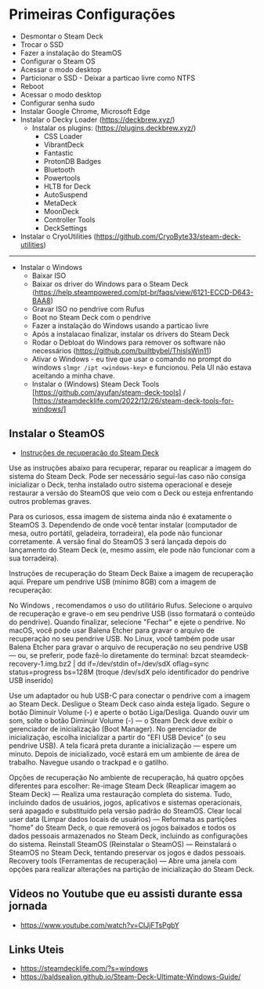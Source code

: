 # Primeiras Configurações

- Desmontar o Steam Deck
- Trocar o SSD
- Fazer a instalação do SteamOS
- Configurar o Steam OS
- Acessar o modo desktop
- Particionar o SSD - Deixar a particao livre como NTFS
- Reboot
- Acessar o modo desktop
- Configurar senha sudo
- Instalar Google Chrome, Microsoft Edge
- Instalar o Decky Loader (https://deckbrew.xyz/)
  - Instalar os plugins: (https://plugins.deckbrew.xyz/)
    - CSS Loader
    - VibrantDeck
    - Fantastic
    - ProtonDB Badges
    - Bluetooth
    - Powertools
    - HLTB for Deck
    - AutoSuspend
    - MetaDeck
    - MoonDeck
    - Controller Tools
    - DeckSettings
- Instalar o CryoUtilities (https://github.com/CryoByte33/steam-deck-utilities)
-----
- Instalar o Windows
  - Baixar ISO
  - Baixar os driver do Windows para o Steam Deck (https://help.steampowered.com/pt-br/faqs/view/6121-ECCD-D643-BAA8)
  - Gravar ISO no pendrive com Rufus
  - Boot no Steam Deck com o pendrive
  - Fazer a instalação do Windows usando a particao livre
  - Após a instalacao finalizar, instalar os drivers do Steam Deck
  - Rodar o Debloat do Windows para remover os software não necessários (https://github.com/builtbybel/ThisIsWin11)
  - Ativar o Windows - eu tive que usar o comando no prompt do windows `slmgr /ipt <windows-key>` e funcionou. Pela UI não estava aceitando a minha chave.
  - Instalar o (Windows) Steam Deck Tools [https://github.com/ayufan/steam-deck-tools] / [https://steamdecklife.com/2022/12/26/steam-deck-tools-for-windows/]
## Instalar o SteamOS

- [Instruções de recuperação do Steam Deck](https://help.steampowered.com/pt-br/faqs/view/1b71-edf2-eb6d-2bb3)

Use as instruções abaixo para recuperar, reparar ou reaplicar a imagem do sistema do Steam Deck. Pode ser necessário segui-las caso não consiga inicializar o Deck, tenha instalado outro sistema operacional e deseje restaurar a versão do SteamOS que veio com o Deck ou esteja enfrentando outros problemas graves.

Para os curiosos, essa imagem de sistema ainda não é exatamente o SteamOS 3. Dependendo de onde você tentar instalar (computador de mesa, outro portátil, geladeira, torradeira), ela pode não funcionar corretamente. A versão final do SteamOS 3 será lançada depois do lançamento do Steam Deck (e, mesmo assim, ele pode não funcionar com a sua torradeira).


Instruções de recuperação do Steam Deck
Baixe a imagem de recuperação aqui.
Prepare um pendrive USB (mínimo 8GB) com a imagem de recuperação:

No Windows , recomendamos o uso do utilitário Rufus. Selecione o arquivo de recuperação e grave-o em seu pendrive USB (isso formatará o conteúdo do pendrive). Quando finalizar, selecione "Fechar" e ejete o pendrive.
No macOS, você pode usar Balena Etcher para gravar o arquivo de recuperação no seu pendrive USB.
No Linux, você também pode usar Balena Etcher para gravar o arquivo de recuperação no seu pendrive USB — ou, se preferir, pode fazê-lo diretamente do terminal:
bzcat steamdeck-recovery-1.img.bz2 | dd if=/dev/stdin of=/dev/sdX oflag=sync status=progress bs=128M
(troque /dev/sdX pelo identificador do pendrive USB inserido)

Use um adaptador ou hub USB-C para conectar o pendrive com a imagem ao Steam Deck.
Desligue o Steam Deck caso ainda esteja ligado. Segure o botão Diminuir Volume (-) e aperte o botão Liga/Desliga. Quando ouvir um som, solte o botão Diminuir Volume (-) — o Steam Deck deve exibir o gerenciador de inicialização (Boot Manager).
No gerenciador de inicialização, escolha inicializar a partir do "EFI USB Device" (o seu pendrive USB).
A tela ficará preta durante a inicialização — espere um minuto.
Depois de inicializado, você estará em um ambiente de área de trabalho. Navegue usando o trackpad e o gatilho.

Opções de recuperação
No ambiente de recuperação, há quatro opções diferentes para escolher:
Re-image Steam Deck (Reaplicar imagem ao Steam Deck) — Realiza uma restauração completa do sistema. Tudo, incluindo dados de usuários, jogos, aplicativos e sistemas operacionais, será apagado e substituído pela versão padrão do SteamOS.
Clear local user data (Limpar dados locais de usuários) — Reformata as partições "home" do Steam Deck, o que removerá os jogos baixados e todos os dados pessoais armazenados no Steam Deck, incluindo as configurações do sistema.
Reinstall SteamOS (Reinstalar o SteamOS) — Reinstalará o SteamOS no Steam Deck, tentando preservar os jogos e dados pessoais.
Recovery tools (Ferramentas de recuperação) — Abre uma janela com opções para realizar alterações na partição de inicialização do Steam Deck.


## Videos no Youtube que eu assisti durante essa jornada
- https://www.youtube.com/watch?v=CIJjFTsPgbY


## Links Uteis
- https://steamdecklife.com/?s=windows
- https://baldsealion.github.io/Steam-Deck-Ultimate-Windows-Guide/